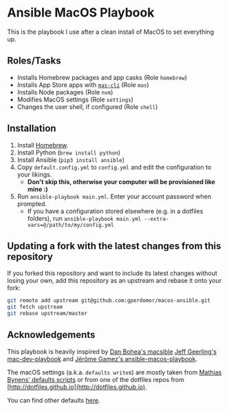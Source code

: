 # Ansible MacOS Playbook

This is the playbook I use after a clean install of MacOS to set everything up.

## Roles/Tasks

- Installs Homebrew packages and app casks (Role `homebrew`)
- Installs App Store apps with [`mas-cli`](https://github.com/mas-cli/mas) (Role `mas`)
- Installs Node packages (Role `nvm`)
- Modifies MacOS settings (Role `settings`)
- Changes the user shell, if configured (Role `shell`)

## Installation

1. Install [Homebrew](https://brew.sh).
1. Install Python (`brew install python`)
1. Install Ansible (`pip3 install ansible`)
1. Copy `default.config.yml` to `config.yml` and edit the configuration to your likings.
   - **Don't skip this, otherwise your computer will be provisioned like mine :)**
1. Run `ansible-playbook main.yml`. Enter your account password when prompted.
   - If you have a configuration stored elsewhere (e.g. in a dotfiles folders), run `ansible-playbook main.yml --extra-vars=@/path/to/my/config.yml`

## Updating a fork with the latest changes from this repository

If you forked this repository and want to include its latest changes without losing your own,
add this repository as an upstream and rebase it onto your fork:

```bash
git remote add upstream git@github.com:gperdomor/macos-ansible.git
git fetch upstream
git rebase upstream/master
```

## Acknowledgements

This playbook is heavily inspired by
[Dan Bohea's macsible](https://github.com/macsible/macsible)
[Jeff Geerling's mac-dev-playbook](https://github.com/geerlingguy/mac-dev-playbook) and [Jérôme Gamez's ansible-macos-playbook](https://github.com/jeromegamez/ansible-macos-playbook).

The macOS settings (a.k.a. `defaults write`s) are mostly taken from
[Mathias Bynens' defaults scripts](https://mths.be/macos) or from one of the
dotfiles repos from [http://dotfiles.github.io](http://dotfiles.github.io).

You can find other defaults [here](https://macos-defaults.com).

